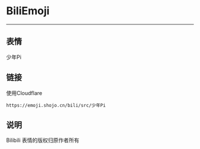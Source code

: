 # BiliEmoji
---
## 表情
少年Pi
## 链接
使用Cloudflare
```
https://emoji.shojo.cn/bili/src/少年Pi
```
## 说明
Bilibili 表情的版权归原作者所有
